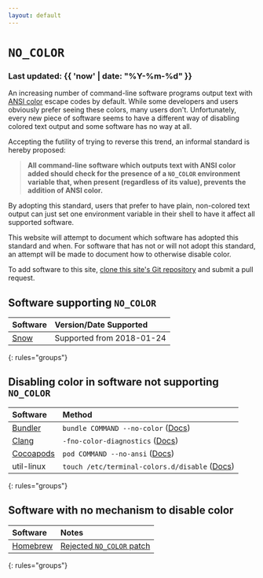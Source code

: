 ```yaml
---
layout: default
---
```


# `NO_COLOR`
### Last updated: {{ 'now' | date: "%Y-%m-%d" }}

An increasing number of command-line software programs output text with
[ANSI color](https://en.wikipedia.org/wiki/ANSI_escape_code#Colors)
escape codes by default.
While some developers and users obviously prefer seeing these colors,
many users don't.
Unfortunately, every new piece of software seems to have a different way
of disabling colored text output and some software has no way at all.

Accepting the futility of trying to reverse this trend, an informal standard
is hereby proposed:

> **All command-line software which outputs text with ANSI color added should
check for the presence of a `NO_COLOR` environment variable that, when present
(regardless of  its value), prevents the addition of ANSI color.**

By adopting this standard, users that prefer to have plain, non-colored text
output can just set one environment variable in their shell to have it affect
all supported software.

This website will attempt to document which software has adopted this standard
and when.
For software that has not or will not adopt this standard, an attempt will be
made to document how to otherwise disable color.

To add software to this site,
[clone this site's Git repository](https://github.com/jcs/no_color)
and submit a pull request.

## Software supporting `NO_COLOR`

| Software | Version/Date Supported |
|:-|:-|
| [Snow](https://github.com/mortie/snow) | Supported from 2018-01-24 |
{: rules="groups"}

## Disabling color in software not supporting `NO_COLOR`

| Software | Method |
|:-|:-|
| [Bundler](https://bundler.io/) | `bundle COMMAND --no-color` ([Docs](https://bundler.io/v1.15/man/bundle.1.html)) |
| [Clang](https://clang.llvm.org/) | `-fno-color-diagnostics` ([Docs](https://clang.llvm.org/docs/UsersManual.html#formatting-of-diagnostics)) |
| [Cocoapods](https://cocoapods.org/) | `pod COMMAND --no-ansi` ([Docs](https://guides.cocoapods.org/terminal/commands.html#pod_install)) |
| util-linux | `touch /etc/terminal-colors.d/disable` ([Docs](http://man7.org/linux/man-pages/man5/terminal-colors.d.5.html)) |
{: rules="groups"}

## Software with no mechanism to disable color

| Software | Notes |
|:-|:-|
| [Homebrew](https://brew.sh/) | [Rejected `NO_COLOR` patch](https://github.com/Homebrew/brew/pull/3090) |
{: rules="groups"}
